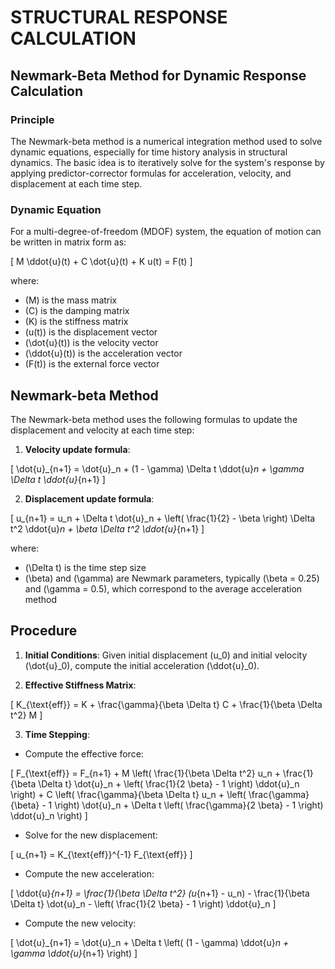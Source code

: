 # STRUCTURAL RESPONSE CALCULATION

## Newmark-Beta Method for Dynamic Response Calculation

### Principle

The Newmark-beta method is a numerical integration method used to solve dynamic equations, especially for time history analysis in structural dynamics. The basic idea is to iteratively solve for the system's response by applying predictor-corrector formulas for acceleration, velocity, and displacement at each time step.

### Dynamic Equation

For a multi-degree-of-freedom (MDOF) system, the equation of motion can be written in matrix form as:

\[ M \ddot{u}(t) + C \dot{u}(t) + K u(t) = F(t) \]

where:
- \(M\) is the mass matrix
- \(C\) is the damping matrix
- \(K\) is the stiffness matrix
- \(u(t)\) is the displacement vector
- \(\dot{u}(t)\) is the velocity vector
- \(\ddot{u}(t)\) is the acceleration vector
- \(F(t)\) is the external force vector

## Newmark-beta Method

The Newmark-beta method uses the following formulas to update the displacement and velocity at each time step:

1. **Velocity update formula**:

\[ \dot{u}_{n+1} = \dot{u}_n + (1 - \gamma) \Delta t \ddot{u}_n + \gamma \Delta t \ddot{u}_{n+1} \]

2. **Displacement update formula**:

\[ u_{n+1} = u_n + \Delta t \dot{u}_n + \left( \frac{1}{2} - \beta \right) \Delta t^2 \ddot{u}_n + \beta \Delta t^2 \ddot{u}_{n+1} \]

where:
- \(\Delta t\) is the time step size
- \(\beta\) and \(\gamma\) are Newmark parameters, typically \(\beta = 0.25\) and \(\gamma = 0.5\), which correspond to the average acceleration method

## Procedure

1. **Initial Conditions**: Given initial displacement \(u_0\) and initial velocity \(\dot{u}_0\), compute the initial acceleration \(\ddot{u}_0\).

2. **Effective Stiffness Matrix**:

\[ K_{\text{eff}} = K + \frac{\gamma}{\beta \Delta t} C + \frac{1}{\beta \Delta t^2} M \]

3. **Time Stepping**:

- Compute the effective force:

\[ F_{\text{eff}} = F_{n+1} + M \left( \frac{1}{\beta \Delta t^2} u_n + \frac{1}{\beta \Delta t} \dot{u}_n + \left( \frac{1}{2 \beta} - 1 \right) \ddot{u}_n \right) + C \left( \frac{\gamma}{\beta \Delta t} u_n + \left( \frac{\gamma}{\beta} - 1 \right) \dot{u}_n + \Delta t \left( \frac{\gamma}{2 \beta} - 1 \right) \ddot{u}_n \right) \]

- Solve for the new displacement:

\[ u_{n+1} = K_{\text{eff}}^{-1} F_{\text{eff}} \]

- Compute the new acceleration:

\[ \ddot{u}_{n+1} = \frac{1}{\beta \Delta t^2} (u_{n+1} - u_n) - \frac{1}{\beta \Delta t} \dot{u}_n - \left( \frac{1}{2 \beta} - 1 \right) \ddot{u}_n \]

- Compute the new velocity:

\[ \dot{u}_{n+1} = \dot{u}_n + \Delta t \left( (1 - \gamma) \ddot{u}_n + \gamma \ddot{u}_{n+1} \right) \]


